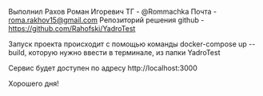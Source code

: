 Выполнил Рахов Роман Игоревич
ТГ - @Rommachka
Почта - roma.rakhov15@gmail.com
Репозиторий решения github - https://github.com/Rahofski/YadroTest

Запуск проекта происходит с помощью команды docker-compose up --build, которую нужно ввести в терминале, из папки YadroTest

Сервис будет доступен по адресу http://localhost:3000



Хорошего дня!
